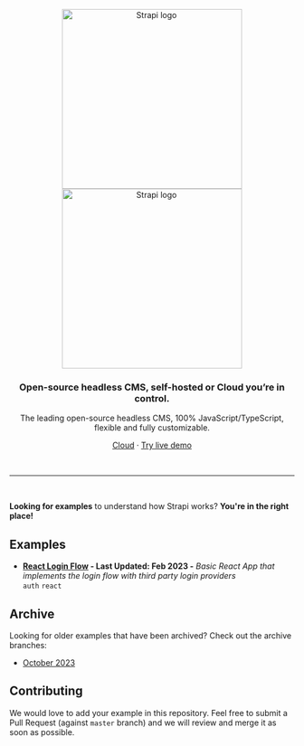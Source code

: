 <p align="center">
  <a href="https://strapi.io/#gh-light-mode-only">
    <img src="https://strapi.io/assets/strapi-logo-dark.svg" width="318px" alt="Strapi logo" />
  </a>
  <a href="https://strapi.io/#gh-dark-mode-only">
    <img src="https://strapi.io/assets/strapi-logo-light.svg" width="318px" alt="Strapi logo" />
  </a>
</p>

<h3 align="center">Open-source headless CMS, self-hosted or Cloud you’re in control.</h3>
<p align="center">The leading open-source headless CMS, 100% JavaScript/TypeScript, flexible and fully customizable.</p>
<p align="center"><a href="https://cloud.strapi.io/signups?source=github1">Cloud</a> · <a href="https://strapi.io/demo">Try live demo</a></p>
<br />

***

<br />

**Looking for examples** to understand how Strapi works? **You're in the right place!** <br />

## Examples

- **[React Login Flow](./login-react) - Last Updated: Feb 2023 -** *Basic React App that implements the login flow with third party login providers* <br />
   `auth` `react`

## Archive

Looking for older examples that have been archived? Check out the archive branches:

- [October 2023](https://github.com/strapi/strapi-examples/tree/archive/oct23)

## Contributing

We would love to add your example in this repository. Feel free to submit a Pull Request (against `master` branch) and we will review and merge it as soon as possible.
